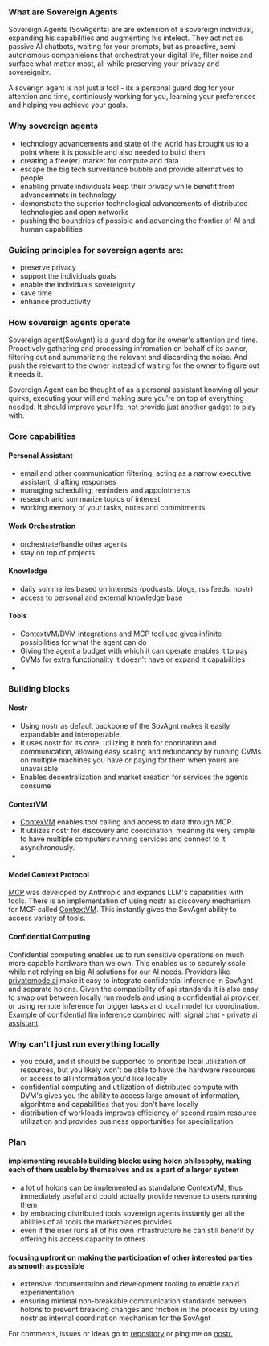 ### What are Sovereign Agents
Sovereign Agents (SovAgents) are are extension of a sovereign individual, expanding his capabilities and augmenting his intelect. They act not as passive AI chatbots, waiting for your prompts, but as proactive, semi-autonomous companieions that orchestrat your digital life, filter noise and surface what matter most, all while preserving your privacy and sovereignity. 

A soverign agent is not just a tool - its a personal guard dog for your attention and time, continiously working for you, learning your preferences and helping you achieve your goals. 

### Why sovereign agents
- technology advancements and state of the world has brought us to a point where it is possible and also needed to build them
- creating a free(er) market for compute and data
- escape the big tech surveillance bubble and provide alternatives to people
- enabling private individuals keep their privacy while benefit from advancemnets in technology
- demonstrate the superior technological advancements of distributed technologies and open networks
- pushing the boundries of possible and advancing the frontier of AI and human capabilities 

### Guiding principles for sovereign agents are:
- preserve privacy
- support the individuals goals
- enable the individuals sovereignity
- save time
- enhance productivity

### How sovereign agents operate
Sovereign agent(SovAgnt) is a guard dog for its owner's attention and time. Proactively gathering and processing infromation on behalf of its owner, filtering out and summarizing the relevant and discarding the noise. And push the relevant to the owner instead of waiting for the owner to figure out it needs it. 

Sovereign Agent can be thought of as a personal assistant knowing all your quirks, executing your will and making sure you're on top of everything needed. It should improve your life, not provide just another gadget to play with.

### Core capabilities
#### Personal Assistant
- email and other communication filtering, acting as a narrow executive assistant, drafting responses 
- managing scheduling, reminders and appointments
- research and summarize topics of interest
- working memory of your tasks, notes and commitments
#### Work Orchestration
- orchestrate/handle other agents
- stay on top of projects
#### Knowledge 
- daily summaries based on interests (podcasts, blogs, rss feeds, nostr)
- access to personal and external knowledge base
#### Tools
- ContextVM/DVM integrations and MCP tool use gives infinite possibilities for what the agent can do
- Giving the agent a budget with which it can operate enables it to pay CVMs for extra functionality it doesn't have or expand it capabilities
- 

### Building blocks 
#### Nostr
 - Using nostr as default backbone of the SovAgnt makes it easily expandable and interoperable.
 - It uses nostr for its core, utilizing it both for coorination and communication, allowing easy scaling and redundancy by running CVMs on multiple machines you have or paying for them when yours are unavailable
 - Enables decentralization and market creation for services the agents consume
  
#### ContextVM
- [ContexVM](https://contextvm.org) enables tool calling and access to data through MCP.
- It utilizes nostr for discovery and coordination, meaning its very simple to have multiple computers running services and connect to it asynchronously.
- 
#### Model Context Protocol 
[MCP](https://docs.cursor.com/advanced/model-context-protocol) was developed by Anthropic and expands LLM's capabilities with tools. There is an implementation of using nostr as discovery mechanism for MCP called [ContextVM](https://www.contextvm.org/). This instantly gives the SovAgnt ability to access variety of tools. 

#### Confidential Computing
Confidential computing enables us to run sensitive operations on much more capable hardware than we own. This enables us to securely scale while not relying on big AI solutions for our AI needs. Providers like [privatemode.ai](https://privatemode.ai) make it easy to integrate confidential inference in SovAgnt and separate holons. Given the compatibility of api standards it is also easy to swap out between locally run models and using a confidential ai provider, or using remote inference for bigger tasks and local model for coordination. Example of confidential llm inference combined with signal chat - [private ai assistant](https://github.com/aljazceru/private-ai-assistant/). 

### Why can't I just run everything locally
- you could, and it should be supported to prioritize local utilization of resources, but you likely won't be able to have the hardware resources or access to all information you'd like locally
- confidential computing and utilization of distributed compute with DVM's gives you the ability to access large amount of information, algorihtms and capabilities that you don't have locally
- distribution of workloads improves efficiency of second realm resource utilization and provides business opportunities for specialization

### Plan
#### implementing reusable building blocks using holon philosophy, making each of them usable by themselves and as a part of a larger system
- a lot of holons can be implemented as standalone [ContextVM](https://www.contextvm.org/), thus immediately useful and could actually provide revenue to users running them
- by embracing distributed tools sovereign agents instantly get all the abilities of all tools the marketplaces provides
- even if the user runs all of his own infrastructure he can still benefit by offering his access capacity to others

#### focusing upfront on making the participation of other interested parties as smooth as possible
- extensive documentation and development tooling to enable rapid experimentation
- ensuring minimal non-breakable communication standards between holons to prevent breaking changes and friction in the process by using nostr as internal coordination mechanism for the SovAgnt
  


For comments, issues or ideas go to [repository](https://github.com/aljazceru/sovereign-agents) or ping me on [nostr.](https://nostr.at/aljaz@nostr.si)
